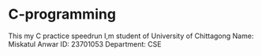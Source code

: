 # C-programming
This my C practice speedrun
I,m student of University of Chittagong
Name: Miskatul Anwar
ID: 23701053
Department: CSE

